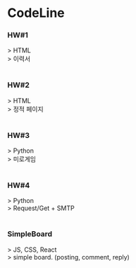 # CodeLine

<h3>HW#1</h3>
> HTML
<br>
> 이력서
<br><br>

<h3>HW#2</h3>
> HTML
<br>
> 정적 페이지
<br><br>

<h3>HW#3</h3>
> Python
<br>
> 미로게임
<br><br>

<h3>HW#4</h3>
> Python
<br>
> Request/Get + SMTP
<br><br>

<h3>SimpleBoard</h3>
> JS, CSS, React
<br>
> simple board. (posting, comment, reply)
<br><br>
